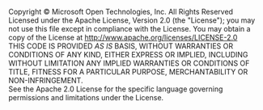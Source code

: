 Copyright © Microsoft Open Technologies, Inc. 
All Rights Reserved 
Licensed under the Apache License, Version 2.0 (the "License"); you may not use this file except in compliance with the License. You may obtain a copy of the License at  http://www.apache.org/licenses/LICENSE-2.0  
THIS CODE IS PROVIDED *AS IS* BASIS, WITHOUT WARRANTIES OR CONDITIONS OF ANY KIND, EITHER EXPRESS OR IMPLIED, INCLUDING WITHOUT LIMITATION ANY IMPLIED WARRANTIES OR CONDITIONS OF TITLE, FITNESS FOR A PARTICULAR PURPOSE, MERCHANTABILITY OR NON-INFRINGEMENT.  
See the Apache 2.0 License for the specific language governing permissions and limitations under the License. 